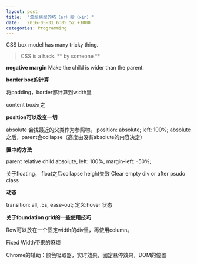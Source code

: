 ```yaml
---
layout: post
title:  "盒型模型的巧（er）妙（xin）"
date:   2016-05-31 6:05:52 +1000
categories: Programming
---
```


CSS box model has many tricky thing.
 
> CSS is a hack.
> ** by someone **

**negative margin**
Make the child is wider than the parent.


**border box的计算**

将padding，border都计算到width里

content box反之

**position可以改变一切**

absolute 会找最近的父类作为参照物。
position: absolute;
left: 100%;
absolute之后，parent会collapse（高度由没有absolute的内容决定）

**置中的方法**

parent relative
child absolute, left: 100%, margin-left: -50%;

关于floating， float之后collapse height失效
Clear empty div or after psudo class

**动态**

transition: all, .5s, ease-out;
定义:hover 状态

**关于foundation grid的一些使用技巧**

Row可以放在一个固定width的div里，再使用column。

Fixed Width带来的麻烦

Chrome的辅助：颜色吸取器，实时效果，固定悬停效果，DOM的位置